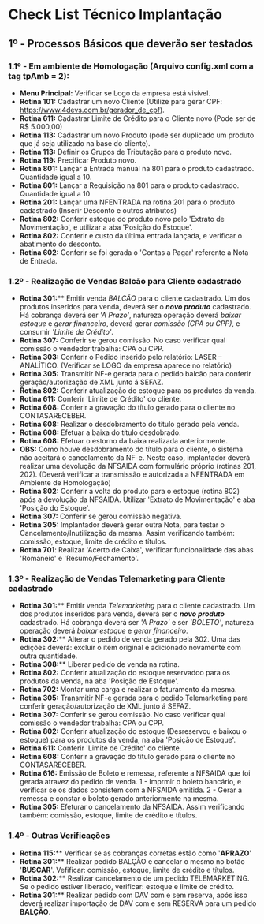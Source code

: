 # Check List Técnico Implantação

## 1º - Processos Básicos que deverão ser testados

### 1.1º - Em ambiente de Homologação (Arquivo config.xml com a tag tpAmb = 2):

* **Menu Principal:** Verificar se Logo da empresa está visível.
* **Rotina 101:** Cadastrar um novo Cliente (Utilize para gerar CPF: https://www.4devs.com.br/gerador_de_cpf).
* **Rotina 611:** Cadastrar Limite de Crédito para o Cliente novo (Pode ser de R$ 5.000,00)
* **Rotina 113:** Cadastrar um novo Produto (pode ser duplicado um produto que já seja utilizado na base do cliente).
* **Rotina 113:** Definir os Grupos de Tributação para o produto novo.
* **Rotina 119:** Precificar Produto novo.
* **Rotina 801:** Lançar a Entrada manual na 801 para o produto cadastrado. Quantidade igual a 10.
* **Rotina 801:** Lançar a Requisição na 801 para o produto cadastrado. Quantidade igual a 10
* **Rotina 201:** Lançar uma NFENTRADA na rotina 201 para o produto cadastrado (Inserir Desconto e outros atributos)
* **Rotina 802:** Conferir estoque do produto novo pelo 'Extrato de Movimentação', e utilizar a aba 'Posição do Estoque'.
* **Rotina 802:** Conferir e custo da última entrada lançada, e verificar o abatimento do desconto.
* **Rotina 602:** Conferir se foi gerada o 'Contas a Pagar' referente a Nota de Entrada.

### 1.2º - Realização de Vendas Balcão para Cliente cadastrado

* **Rotina 301:**** Emitir venda *BALCÃO* para o cliente cadastrado. Um dos produtos inseridos para venda, deverá ser o ***novo produto*** cadastrado. Há cobrança deverá ser *'A Prazo'*, natureza operação deverá *baixar estoque* e *gerar financeiro*, deverá gerar *comissão (CPA ou CPP)*, e consumir *'Limite de Crédito'*.
* **Rotina 307:** Conferir se gerou comissão. No caso verificar qual comissão o vendedor trabalha: CPA ou CPP.
* **Rotina 303:** Conferir o Pedido inserido pelo relatório: LASER – ANALÍTICO. (Verificar se LOGO da empresa aparece no relatório)
* **Rotina 305:** Transmitir NF-e gerada para o pedido balcão para conferir geração/autorização de XML junto á SEFAZ.
* **Rotina 802:** Conferir atualização do estoque para os produtos da venda.
* **Rotina 611:** Conferir 'Limite de Crédito' do cliente.
* **Rotina 608:** Conferir a gravação do título gerado para o cliente no CONTASARECEBER.
* **Rotina 608:** Realizar o desdobramento do título gerado pela venda.
* **Rotina 608:** Efetuar a baixa do título desdobrado.
* **Rotina 608:** Efetuar o estorno da baixa realizada anteriormente.
* **OBS:** Como houve desdobramento do título para o cliente, o sistema não aceitará o cancelamento da NF-e. Neste caso, implantador deverá realizar uma devolução da NFSAIDA com formulário próprio (rotinas 201, 202). (Deverá verificar a transmissão e autorizada a NFENTRADA em Ambiente de Homologação)
* **Rotina 802:** Conferir a volta do produto para o estoque (rotina 802) após a devolução da NFSAIDA. Utilizar 'Extrato de Movimentação' e aba 'Posição do Estoque'.
* **Rotina 307:** Conferir se gerou comissão negativa.
* **Rotina 305:** Implantador deverá gerar outra Nota, para testar o Cancelamento/Inutilização da mesma. Assim verificando também: comissão, estoque, limite de crédito e títulos.
* **Rotina 701**: Realizar 'Acerto de Caixa', verificar funcionalidade das abas 'Romaneio' e 'Resumo/Fechamento'.

### 1.3º - Realização de Vendas Telemarketing para Cliente cadastrado

* **Rotina 301:**** Emitir venda *Telemarketing* para o cliente cadastrado. Um dos produtos inseridos para venda, deverá ser o ***novo produto*** cadastrado. Há cobrança deverá ser *'A Prazo'* e ser *'BOLETO'*, natureza operação deverá *baixar estoque* e *gerar financeiro*.
* **Rotina 302:**** Alterar o pedido de venda gerado pela 302. Uma das edições deverá: excluir o item original e adicionado novamente com outra quantidade.
* **Rotina 308:**** Liberar pedido de venda na rotina.
* **Rotina 802:** Conferir atualização do estoque reservadoo para os produtos da venda, na aba 'Posição de Estoque'.
* **Rotina 702:** Montar uma carga e realizar o faturamento da mesma.
* **Rotina 305:** Transmitir NF-e gerada para o pedido Telemarketing para conferir geração/autorização de XML junto á SEFAZ.
* **Rotina 307:** Conferir se gerou comissão. No caso verificar qual comissão o vendedor trabalha: CPA ou CPP.
* **Rotina 802:** Conferir atualização do estoque (Desreservou e baixou o estoque) para os produtos da venda, na aba 'Posição de Estoque'.
* **Rotina 611:** Conferir 'Limite de Crédito' do cliente.
* **Rotina 608:** Conferir a gravação do título gerado para o cliente no CONTASARECEBER.
* **Rotina 616:** Emissão de Boleto e remessa, referente a NFSAIDA que foi gerada atravez do pedido de venda. 1 - Imprmir o boleto bancário, e verificar se os dados consistem com a NFSAIDA emitida. 2 - Gerar a remessa e constar o boleto gerado anteriormente na mesma.
* **Rotina 305:** Efeturar o cancelamento da NFSAIDA. Assim verificando também: comissão, estoque, limite de crédito e títulos.

### 1.4º - Outras Verificações

* **Rotina 115:**** Verificar se as cobranças corretas estão como '**APRAZO**'
* **Rotina 301:**** Realizar pedido BALÇÃO e cancelar o mesmo no botão '**BUSCAR**'. Vefificar: comissão, estoque, limite de crédito e títulos.
* **Rotina 302:**** Realizar cancelamento de um pedido TELEMARKETING. Se o pedido estiver liberado, verificar: estoque e limite de crédito.
* **Rotina 301:**** Realizar pedido com DAV com e sem reserva, após isso deverá realizar importação de DAV com e sem RESERVA para um pedido **BALÇÃO**.
